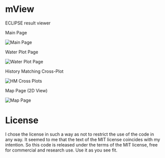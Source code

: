 # mView
ECLIPSE result viewer

Main Page

![Main Page](https://user-images.githubusercontent.com/1786178/124550833-b9bc3e80-de4a-11eb-9ae9-267aca6cf74a.PNG)

Water Plot Page

![Water Plot Page](https://user-images.githubusercontent.com/1786178/124551087-128bd700-de4b-11eb-994d-f6f187902808.jpg)

History Matching Cross-Plot 

![HM Cross Plots](https://user-images.githubusercontent.com/1786178/124551228-4666fc80-de4b-11eb-80d1-36d7c1b424cf.jpg)

Map Page (2D View)

![Map Page](https://user-images.githubusercontent.com/1786178/124551279-57177280-de4b-11eb-827c-d1fffb9ef1ec.jpg)

# License
I chose the license in such a way as not to restrict the use of the code in any way. It seemed to me that the text of the MIT license coincides with my intention. So this code is released under the terms of the MIT license, free for commercial and research use. Use it as you see fit.
